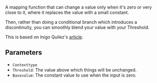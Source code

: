 A mapping function that can change a value only when it's zero or very close to it, where it replaces the value with a small constant.

Then, rather than doing a conditional branch which introduces a discontinuity, you can smoothly blend your value with your Threshold.

This is based on Inigo Quilez's [article](https://iquilezles.org/www/articles/functions/functions.htm).

## Parameters

* `Contexttype`
* `Threshold`: The value above which things will be unchanged.
* `Basevalue`: The constant value to use when the input is zero.